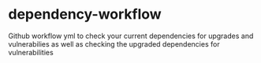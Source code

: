 # dependency-workflow
Github workflow yml to check your current dependencies for upgrades and vulnerabilies as well as checking the upgraded dependencies for vulnerabilities
